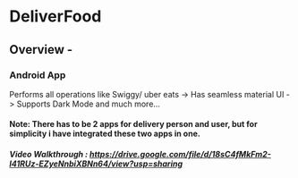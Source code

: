 # DeliverFood

## Overview -

### Android App  

Performs all operations like Swiggy/ uber eats -> Has seamless material UI -> Supports Dark Mode and much more...

#### Note: There has to be 2 apps for delivery person and user, but for simplicity i have integrated these two apps in one.

##### Video Walkthrough : https://drive.google.com/file/d/18sC4fMkFm2-l41RUz-EZyeNnbiXBNn64/view?usp=sharing
